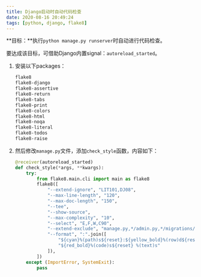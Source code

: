 ```yaml
---
title: Django启动时自动代码检查
date: 2020-08-16 20:49:24
tags: [python, django, flake8]
---
```


**目标：**执行`python manage.py runserver`时自动进行代码检查。

要达成该目标，可借助Django内置signal：`autoreload_started`。

1. 安装以下packages：

    ```txt
    flake8
    flake8-django
    flake8-assertive
    flake8-return
    flake8-tabs
    flake8-print
    flake8-colors
    flake8-html
    flake8-noqa
    flake8-literal
    flake8-todos
    flake8-raise
    ```

2. 然后修改`manage.py`文件，添加`check_style`函数，内容如下：

    ```python
    @receiver(autoreload_started)
    def check_style(*args, **kwargs):
        try:
            from flake8.main.cli import main as flake8
            flake8([
                "--extend-ignore", "LIT101,DJ08",
                "--max-line-length", "120",
                "--max-doc-length", "150",
                "--tee",
                "--show-source",
                "--max-complexity", "10",
                "--select", "E,F,W,C90",
                "--extend-exclude", "manage.py,*/admin.py,*/migrations/*,*/tests*",
                "--format", ":".join([
                    "${cyan}%(path)s${reset}:${yellow_bold}%(row)d${reset}:${green_bold}%(col)d${reset}",
                    "${red_bold}%(code)s${reset} %(text)s"
                ]),
            ])
        except (ImportError, SystemExit):
            pass
    ```
